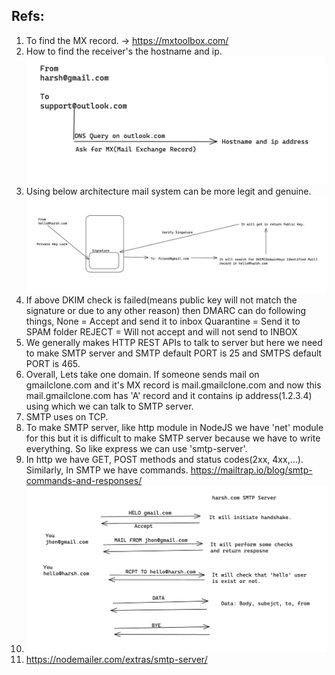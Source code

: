 ## Refs:
1. To find the MX record. -> https://mxtoolbox.com/
2. How to find the receiver's the hostname and ip.
![alt text](image.png)
3. Using below architecture mail system can be more legit and genuine.
![alt text](image-1.png)
4. If above DKIM check is failed(means public key will not match the signature or due to any other reason) then DMARC can do following things,
None = Accept and send it to inbox
Quarantine = Send it to SPAM folder
REJECT = Will not accept and will not send to INBOX
5. We generally makes HTTP REST APIs to talk to server but here we need to make SMTP server and SMTP default PORT is 25 and SMTPS default PORT is 465.
6. Overall, Lets take one domain. If someone sends mail on gmailclone.com and it's MX record is mail.gmailclone.com and now this mail.gmailclone.com has 'A' record and it contains ip address(1.2.3.4) using which we can talk to SMTP server.
7. SMTP uses on TCP.
8. To make SMTP server, like http module in NodeJS we have 'net' module for this but it is difficult to make SMTP server because we have to write everything. So like express we can use 'smtp-server'.
9. In http we have GET, POST methods and status codes(2xx, 4xx,...). Similarly, In SMTP we have commands. 
https://mailtrap.io/blog/smtp-commands-and-responses/
10. ![alt text](image-2.png)
11. https://nodemailer.com/extras/smtp-server/